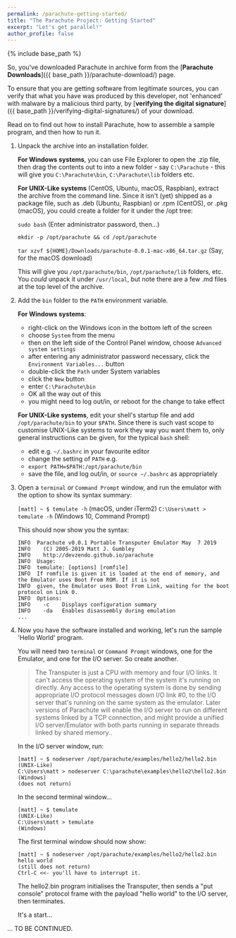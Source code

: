 ```yaml
---
permalink: /parachute-getting-started/
title: "The Parachute Project: Getting Started"
excerpt: "Let's get parallel!"
author_profile: false
---
```


{% include base_path %}

So, you've downloaded Parachute in archive form from the [**Parachute Downloads**]({{ base_path }}/parachute-download/)
page. 

To ensure that you are getting software from legitimate sources, you can verify that what you have was produced by this
developer, not 'enhanced' with malware by a malicious third party, by 
[**verifying the digital signature**]({{ base_path }}/verifying-digital-signatures/) of your download.

Read on to find out how to install Parachute, how to assemble a sample program, and then how to run it.

1.  Unpack the archive into an installation folder.

    **For Windows systems**, you can use File Explorer to open the .zip file, then drag the contents out to
    into a new folder - say `C:\Parachute` - this will give you `C:\Parachute\bin`, `C:\Parachute\lib` folders etc.

    **For UNIX-Like systems** (CentOS, Ubuntu, macOS, Raspbian), extract the archive from the command line.
    Since it isn't (yet) shipped as a package file, such as .deb (Ubuntu, Raspbian) or .rpm (CentOS),
    or .pkg (macOS), you could create a folder for it under the /opt tree:
    
    `sudo bash` (Enter administrator password, then...)
    
    `mkdir -p /opt/parachute && cd /opt/parachute`
    
    `tar xzvf ${HOME}/Downloads/parachute-0.0.1-mac-x86_64.tar.gz` (Say, for the macOS download)
    
    This will give you `/opt/parachute/bin`, `/opt/parachute/lib` folders, etc.
    You _could_ unpack it under `/usr/local`, but note there are a few .md files at the top level of the archive.
    
2.  Add the `bin` folder to the `PATH` environment variable.

    **For Windows systems**: 
       * right-click on the Windows icon in the bottom left of the screen
       * choose `System` from the menu
       * then on the left side of the Control Panel window, choose `Advanced system settings`
       * after entering any administrator password necessary, click the `Environment Variables...` button
       * double-click the `Path` under System variables
       * click the `New` button
       * enter `C:\Parachute\bin`
       * OK all the way out of this
       * you might need to log out/in, or reboot for the change to take effect
       
    **For UNIX-Like systems**, edit your shell's startup file and add `/opt/parachute/bin` to your `$PATH`.
    Since there is such vast scope to customise UNIX-Like systems to work they way you want them to, only
    general instructions can be given, for the typical `bash` shell:
       * edit e.g. `~/.bashrc` in your favourite editor
       * change the setting of `PATH` e.g.
       * `export PATH=$PATH:/opt/parachute/bin`
       * save the file, and log out/in, or `source ~/.bashrc` as appropriately
       
3.  Open a `terminal` or `Command Prompt` window, and run the emulator with the option to show its syntax summary:

    `[matt] ~ $ temulate -h` (macOS, under iTerm2)
    `C:\Users\matt > temulate -h` (Windows 10, Command Prompt)
    
    This should now show you the syntax:
    ```
    INFO  Parachute v0.0.1 Portable Transputer Emulator May  7 2019
    INFO    (C) 2005-2019 Matt J. Gumbley
    INFO    http://devzendo.github.io/parachute
    INFO  Usage:
    INFO  temulate: [options] [romfile]
    INFO  If romfile is given it is loaded at the end of memory, and the Emulator uses Boot From ROM. If it is not
    INFO  given, the Emulator uses Boot From Link, waiting for the boot protocol on Link 0.
    INFO  Options:
    INFO    -c    Displays configuration summary
    INFO    -da   Enables disassembly during emulation
    ...
    ```
    
4.  Now you have the software installed and working, let's run the sample 'Hello World' program.

    You will need two `terminal` or `Command Prompt` windows, one for the Emulator, and one for the I/O server. 
    So create another. 
    
    > The Transputer is just a CPU with memory and four I/O links. It can't access the operating
    > system of the system it's running on directly. Any access to the operating system is done by sending appropriate
    > I/O protocol messages down I/O link #0, to the I/O server that's running on the same system as the emulator.
    > Later versions of Parachute will enable the I/O server to run on different systems linked by a TCP connection,
    > and might provide a unified I/O server/Emulator with both parts running in separate threads linked by shared
    > memory..
    
    In the I/O server window, run:
    
    ```
    [matt] ~ $ nodeserver /opt/parachute/examples/hello2/hello2.bin        (UNIX-Like)
    C:\Users\matt > nodeserver C:\parachute\examples\hello2\hello2.bin     (Windows)
    (does not return)
    ```
    
    In the second terminal window...
    ```
    [matt] ~ $ temulate                                                    (UNIX-Like)
    C:\Users\matt > temulate                                               (Windows)
    ```
    
    The first terminal window should now show:
    ```
    [matt] ~ $ nodeserver /opt/parachute/examples/hello2/hello2.bin
    hello world
    (still does not return)
    Ctrl-C <<- you'll have to interrupt it.
    ```

    The hello2.bin program initialises the Transputer, then sends a "put console" protocol frame with the payload
    "hello world" to the I/O server, then terminates. 
    
    It's a start...
    
... TO BE CONTINUED. 